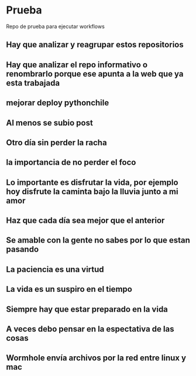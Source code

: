 # Prueba
Repo de prueba para ejecutar workflows

## Hay que analizar y reagrupar estos repositorios

## Hay que analizar el repo informativo o renombrarlo porque ese apunta a la web que ya esta trabajada

## mejorar deploy pythonchile

## Al menos se subio post

## Otro día sin perder la racha

## la importancia de no perder el foco

## Lo importante es disfrutar la vida, por ejemplo hoy disfrute la caminta bajo la lluvia junto a mi amor

## Haz que cada día sea mejor que el anterior

## Se amable con la gente no sabes por lo que estan pasando

## La paciencia es una virtud

## La vida es un suspiro en el tiempo

## Siempre hay que estar preparado en la vida

## A veces debo pensar en la espectativa de las cosas

## Wormhole envía archivos por la red entre linux y mac
